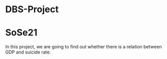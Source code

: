 # DBS-Project
# SoSe21

In this project, we are going to find out whether there is a relation between GDP and suicide rate.
